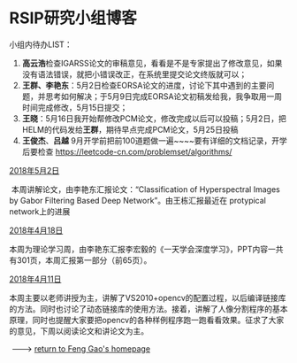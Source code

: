 #                RSIP研究小组博客

小组内待办LIST：

1.  **高云浩**检查IGARSS论文的审稿意见，看看是不是专家提出了修改意见，如果没有语法错误，就把小错误改正，在系统里提交论文终版就可以；
2.  **王群、李艳东**：5月2日检查EORSA论文的进度，讨论下其中遇到的主要问题，并思考如何解决；于5月9日完成EORSA论文初稿发给我，我争取用一周时间完成修改，5月15日提交；
3.  **王晓**：5月16日我开始帮修改PCM论文，修改完成以后可以投稿；5月2日，把HELM的代码发给**王群**，期待早点完成PCM论文，5月25日投稿
4.  **王俊杰**、**吕越** 9月开学前把前100道题做一遍~~~~要有详细的文档记录，开学后要检查  https://leetcode-cn.com/problemset/algorithms/



[2018年5月2日](./2018年5月2日组会记录.html)

​        本周讲解论文，由李艳东汇报论文：“Classification of Hyperspectral Images by Gabor Filtering Based Deep Network”。由王栋汇报最近在 protypical network上的进展

[2018年4月18日](./2018年4月18日组会记录.html)

​        本周为理论学习周，由李艳东汇报李宏毅的《一天学会深度学习》，PPT内容一共有301页，本周汇报第一部分（前65页）。

[2018年4月11日](./2018年4月11日组会记录.html)

​        本周主要以老师讲授为主，讲解了VS2010+opencv的配置过程，以后编译链接库的方法。同时也讨论了动态链接库的使用方法。接着，讲解了人像分割程序的基本原理，同时也提醒大家要把opencv的各种样例程序跑一跑看看效果。征求了大家的意见，下周以阅读论文和讲论文为主。



​        ---> [return to Feng Gao's homepage](https://summitgao.github.io/)

  